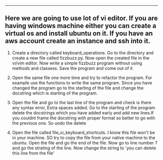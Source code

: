 ---------------------------------------------------------------------------------------
Here we are going to use lot of vi editor. If you are having windows machine either you can create a virtual os and install ubuntu on it. If you have an aws account create an instance and ssh into it.
----------------------------------------------------------------------------------------


1. Create a directory called keyboard_operations. Go to the directory and create a new file called fizzbuzz.py. Now open the created file in the vi/vim editor. Now write a simple fizzbuzz program without using methods and classess. Save the program and come out of it

2. Open the same file one more time and try to refactor the program. For example use the functions to write the same program. Since you have changed the program go to the starting of the file and change the docstring which is starting of the program.

3. Open the file and go to the last line of the program and check is there any syntax error, Extra spaces added. Go to the starting of the program delete the docstrings which you have added early and add new lines.If you couldnt frame the docstring with proper format so better to go with the previous one. So undo the delete

4. Open the file called file_vi_keyboard_shortcuts. I know this file won't be in your machine. SO try to copy the file from your native machine to the ubuntu. Open the file and go the end of the file. Now go to line number 7 and go the strating of the line. Now change the string to 'you can delete this line from the file'